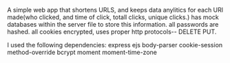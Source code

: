 A simple web app that shortens URLS, and keeps data anylitics for each URl made(who clicked, and time of click, totall clicks, unique clicks.) has mock databases within the server file to store this information. all passwords are hashed. all cookies encrypted, uses proper http protocols-- DELETE PUT. 

I used the following dependencies:
express
ejs
body-parser
cookie-session
method-override
bcrypt
moment
moment-time-zone